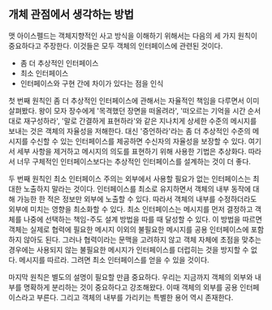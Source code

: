 ## 개체 관점에서 생각하는 방법
맷 아이스펠드는 객체지향적인 사고 방식을 이해하기 위해서는 다음의 세 가지 원칙이 중요하다고 주장한다. 이것들은 모두 객체의 인터페이스에 관련된 것이다.

- 좀 더 추상적인 인터페이스
- 최소 인터페이스
- 인터페이스와 구현 간에 차이가 있다는 점을 인식

첫 번째 원칙인 좀 더 추상적인 인터페이스에 관해서는 자율적인 책임을 다루면서 이미 살펴봤다. 왕이 모자 장수에게 '목격했던 장면을 떠올려라', '떠오르는 기억을 시간 순서대로 재구성하라', '말로 간결하게 표현하라'와 같은 지나치게 상세한 수준의 메시지를 보내는 것은 객체의 자율성을 저해한다. 대신 '증언하라'라는 좀 더 추상적인 수준의 메시지를 수신할 수 있는 인터페이스를 제공하면 수신자의 자율성을 보장할 수 있다. 여기서 세부 사항을 제거하고 메시지의 의도를 표현하기 위해 사용한 기법은 추상화다. 따라서 너무 구체적인 인터페이스보다는 추상적인 인터페이스를 설계하는 것이 더 좋다.

두 번째 원칙인 최소 인터페이스 주의는 외부에서 사용할 필요가 없는 인터페이스는 최대한 노출하지 말라는 것이다. 인터페이스를 최소로 유지하면서 객체의 내부 동작에 대해 가능한 한 적은 정보만 외부에 노출할 수 있다. 따라서 객체의 내부를 수정하더라도 외부에 미치는 영향을 최소화할 수 있다. 최소 인터페이스는 메시지를 먼저 결정하고 객체를 나중에 선택하는 책임-주도 설계 방법을 따를 때 달성할 수 있다. 이 방법을 따르면 객체는 실제로 협력에 필요한 메시지 이외의 불필요한 메시지를 공용 인터페이스에 포함하지 않아도 된다. 그러나 협력이라는 문맥을 고려하지 않고 객체 자체에 초점을 맞추는 경우에는 사용되지 않는 불필요한 메시지가 인터페이스를 더럽히는 것을 방지할 수 없다. 메시지를 따르라. 그려면 최소 인터페이스를 얻을 수 있을 것이다. 

마지막 원칙은 별도의 설명이 필요할 만큼 중요하다. 우리는 지금까지 객체의 외부와 내부를 명확하게 분리하는 것이 중요하다고 강조해왔다. 이때 객체의 외부를 공용 인터페이스라고 부른다. 그리고 객체의 내부를 가리키는 특별한 용어 역시 존재한다.